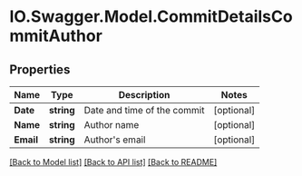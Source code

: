 # IO.Swagger.Model.CommitDetailsCommitAuthor
## Properties

Name | Type | Description | Notes
------------ | ------------- | ------------- | -------------
**Date** | **string** | Date and time of the commit | [optional] 
**Name** | **string** | Author name | [optional] 
**Email** | **string** | Author&#x27;s email | [optional] 

[[Back to Model list]](../README.md#documentation-for-models) [[Back to API list]](../README.md#documentation-for-api-endpoints) [[Back to README]](../README.md)

